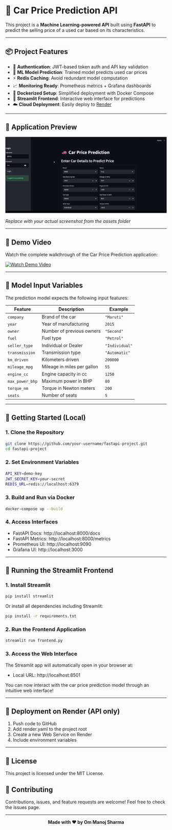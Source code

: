 # 🚗 Car Price Prediction API

This project is a **Machine Learning-powered API** built using **FastAPI** to predict the selling price of a used car based on its characteristics.

---

## 📦 Project Features

- 🔐 **Authentication**: JWT-based token auth and API key validation
- 🧠 **ML Model Prediction**: Trained model predicts used car prices
- ⚡ **Redis Caching**: Avoid redundant model computation
- 📈 **Monitoring Ready**: Prometheus metrics + Grafana dashboards
- 🐳 **Dockerized Setup**: Simplified deployment with Docker Compose
- 🎨 **Streamlit Frontend**: Interactive web interface for predictions
- ☁️ **Cloud Deployment**: Easily deploy to [Render](https://render.com)

---

## 🎯 Application Preview

![Car Price Prediction App](./assets/app-screenshot.png)

*Replace with your actual screenshot from the assets folder*

---
## 🎥 Demo Video

Watch the complete walkthrough of the Car Price Prediction application:

[![Watch Demo Video](https://img.shields.io/badge/Watch-Demo%20Video-red?style=for-the-badge&logo=youtube)](https://drive.google.com/file/d/1TLu5Bf-JUpu5V9c--EiYIaGwnsqQVnPk/view?usp=sharing)


---



## 🧠 Model Input Variables

The prediction model expects the following input features:

| Feature           | Description                          | Example         |
|------------------|--------------------------------------|-----------------|
| `company`         | Brand of the car                     | `"Maruti"`      |
| `year`            | Year of manufacturing                | `2015`          |
| `owner`           | Number of previous owners            | `"Second"`      |
| `fuel`            | Fuel type                            | `"Petrol"`      |
| `seller_type`     | Individual or Dealer                 | `"Individual"`  |
| `transmission`    | Transmission type                    | `"Automatic"`   |
| `km_driven`       | Kilometers driven                    | `200000`        |
| `mileage_mpg`     | Mileage in miles per gallon          | `55`            |
| `engine_cc`       | Engine capacity in cc                | `1250`          |
| `max_power_bhp`   | Maximum power in BHP                 | `80`            |
| `torque_nm`       | Torque in Newton meters              | `200`           |
| `seats`           | Number of seats                      | `5`             |

---

## 🚀 Getting Started (Local)

### 1. Clone the Repository

```bash
git clone https://github.com/your-username/fastapi-project.git
cd fastapi-project
```

### 2. Set Environment Variables

```bash
API_KEY=demo-key
JWT_SECRET_KEY=your-secret
REDIS_URL=redis://localhost:6379
```

### 3. Build and Run via Docker

```bash
docker-compose up --build
```

### 4. Access Interfaces

- FastAPI Docs: http://localhost:8000/docs
- FastAPI Metrics: http://localhost:8000/metrics
- Prometheus UI: http://localhost:9090
- Grafana UI: http://localhost:3000

---

## 🎨 Running the Streamlit Frontend

### 1. Install Streamlit

```bash
pip install streamlit
```

Or install all dependencies including Streamlit:

```bash
pip install -r requirements.txt
```

### 2. Run the Frontend Application

```bash
streamlit run frontend.py
```

### 3. Access the Web Interface

The Streamlit app will automatically open in your browser at:
- Local URL: http://localhost:8501

You can now interact with the car price prediction model through an intuitive web interface!

---

## 🚀 Deployment on Render (API only)

1. Push code to GitHub
2. Add render.yaml to the project root
3. Create a new Web Service on Render
4. Include environment variables

---

## 📝 License

This project is licensed under the MIT License.

## 🤝 Contributing

Contributions, issues, and feature requests are welcome! Feel free to check the issues page.

---

<div align="center">

**Made with ❤️ by Om Manoj Sharma**

</div>